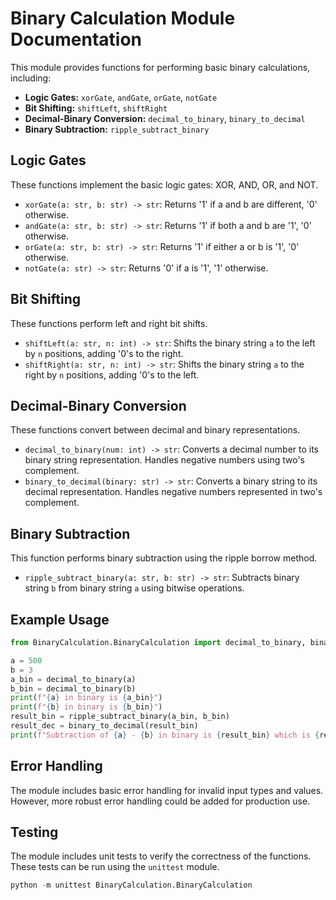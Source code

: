 # Binary Calculation Module Documentation

This module provides functions for performing basic binary calculations, including:

- **Logic Gates:** `xorGate`, `andGate`, `orGate`, `notGate`
- **Bit Shifting:** `shiftLeft`, `shiftRight`
- **Decimal-Binary Conversion:** `decimal_to_binary`, `binary_to_decimal`
- **Binary Subtraction:** `ripple_subtract_binary`

## Logic Gates

These functions implement the basic logic gates: XOR, AND, OR, and NOT.

- `xorGate(a: str, b: str) -> str`: Returns '1' if a and b are different, '0' otherwise.
- `andGate(a: str, b: str) -> str`: Returns '1' if both a and b are '1', '0' otherwise.
- `orGate(a: str, b: str) -> str`: Returns '1' if either a or b is '1', '0' otherwise.
- `notGate(a: str) -> str`: Returns '0' if a is '1', '1' otherwise.

## Bit Shifting

These functions perform left and right bit shifts.

- `shiftLeft(a: str, n: int) -> str`: Shifts the binary string `a` to the left by `n` positions, adding '0's to the right.
- `shiftRight(a: str, n: int) -> str`: Shifts the binary string `a` to the right by `n` positions, adding '0's to the left.

## Decimal-Binary Conversion

These functions convert between decimal and binary representations.

- `decimal_to_binary(num: int) -> str`: Converts a decimal number to its binary string representation.  Handles negative numbers using two's complement.
- `binary_to_decimal(binary: str) -> str`: Converts a binary string to its decimal representation. Handles negative numbers represented in two's complement.

## Binary Subtraction

This function performs binary subtraction using the ripple borrow method.

- `ripple_subtract_binary(a: str, b: str) -> str`: Subtracts binary string `b` from binary string `a` using bitwise operations.

## Example Usage

```python
from BinaryCalculation.BinaryCalculation import decimal_to_binary, binary_to_decimal, ripple_subtract_binary

a = 500
b = 3
a_bin = decimal_to_binary(a)
b_bin = decimal_to_binary(b)
print(f"{a} in binary is {a_bin}")
print(f"{b} in binary is {b_bin}")
result_bin = ripple_subtract_binary(a_bin, b_bin)
result_dec = binary_to_decimal(result_bin)
print(f"Subtraction of {a} - {b} in binary is {result_bin} which is {result_dec} in decimal")
```

## Error Handling

The module includes basic error handling for invalid input types and values.  However, more robust error handling could be added for production use.

## Testing

The module includes unit tests to verify the correctness of the functions.  These tests can be run using the `unittest` module.

```python
python -m unittest BinaryCalculation.BinaryCalculation
